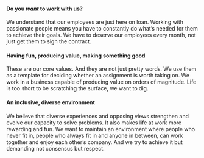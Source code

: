 #### Do you *want* to work with us?

We understand that our employees are just here on loan. Working with passionate people means you have to constantly do what’s needed for them to achieve their goals. We have to deserve our employees every month, not just get them to sign the contract.

#### Having fun, producing value, making something good

These are our core values. And they are not just pretty words. We use them as a template for deciding whether an assignment is worth taking on. We work in a business capable of producing value on orders of magnitude. Life is too short to be scratching the surface, we want to dig.

#### An inclusive, diverse environment

We believe that diverse experiences and opposing views strengthen and evolve our capacity to solve problems. It also makes life at work more rewarding and fun. We want to maintain an environment where people who never fit in, people who always fit in and anyone in between, can work together and enjoy each other’s company. And we try to achieve it but demanding not consensus but respect.


